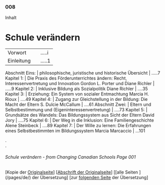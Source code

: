### 008 ###

Inhalt
# Schule verändern

||||
---|---|---
Vorwort	| |				      			.....i
Einleitung | |							.....1

Abschnitt Eins: | 	philosophische, juristische und historische Übersicht |  .....7
Kapitel 1: |  Die Praxis des Förderunterrichtes ändern: Recht, Interessenvertretung und Innovation Gordon L. Porter und Diane Richler | .....9
Kapitel 2: |  Inklusive Bildung als Sozialpolitik Diane Richler	| ....35
Kapitel 3: |  Erziehung: Ein System von sozialer Entmachtung Marcia H. Rioux | ....49
Kapitel 4: |  Zugang zur Gleichstellung in der Bildung:	Die Macht der Eltern S. Dulcie McCaIlum | ....61
Abschnitt Zwei: |  Eltern und Selbstbestimmung und (Eigeninteressenvertretung) | ....73
Kapitel 5: |  Grundsätze des Wandels: Das Bildungssystem aus Sicht der Eltern David Jory | ....75
Kapitel 6: |  Der Weg in die Inklusion: Eine Familiengeschichte Alene Steinbeck	| ....89
Kapitel 7: |  Der Wille zu lernen: Die Erfahrungen eines Selbstbestimmten im Bildungssystem Marcia Marcaccio | ...101

.  
.  

###### Schule verändern - from Changing Canadian Schools Page 001

[Kopie der [Originalseite](/copies-from-original/CCS001.png)]
[[Abschrift der Originalseite](/en/Changing_Canadian_Schools-001)]
[[alle Seiten ] (/pages/de/) der Übersetzung]
[zur [folgenden Seite](Changing_Canadian_Schools-de-002) der Übersetzung]
